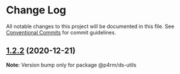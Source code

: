 # Change Log

All notable changes to this project will be documented in this file.
See [Conventional Commits](https://conventionalcommits.org) for commit guidelines.

## [1.2.2](https://github.com/p4rm/utils/compare/v1.2.0...1.2.2) (2020-12-21)

**Note:** Version bump only for package @p4rm/ds-utils
